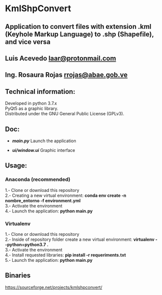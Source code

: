 # KmlShpConvert

## Application to convert files with extension .kml (Keyhole Markup Language) to .shp (Shapefile), and vice versa

## Luis Acevedo  <laar@protonmail.com>
## Ing. Rosaura Rojas <rrojas@abae.gob.ve>

## Technical information:

Developed in python 3.7.x   
PyQt5 as a graphic library.   
Distributed under the GNU General Public License (GPLv3).   

## Doc:

- *__main.py__* Launch the application
		
- *__ui/window.ui__* Graphic interface
		
## Usage:
### Anaconda (recommended)
1.- Clone or download this repository   
2.- Creating a new virtual environment: __conda env create -n nombre_entorno -f environment.yml__   
3.- Activate the environment   
4.- Launch the application: __python main.py__   

### Virtualenv
1.- Clone or download this repository   
2.- Inside of repository folder create a new virtual environment: __virtualenv --python=python3.7 .__   
3.- Activate the environment   
4.- Install requested libraries: __pip install -r requeriments.txt__   
5.- Launch the application: __python main.py__   

## Binaries
https://sourceforge.net/projects/kmlshpconvert/
